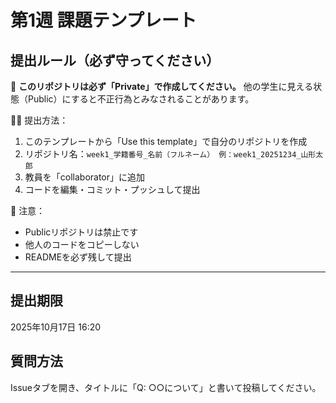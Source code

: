 # 第1週 課題テンプレート

## 提出ルール（必ず守ってください）
🚫 **このリポジトリは必ず「Private」で作成してください。**
他の学生に見える状態（Public）にすると不正行為とみなされることがあります。

👩‍🏫 提出方法：
1. このテンプレートから「Use this template」で自分のリポジトリを作成  
2. リポジトリ名：`week1_学籍番号_名前（フルネーム）
   例：week1_20251234_山形太郎`  
3. 教員を「collaborator」に追加  
4. コードを編集・コミット・プッシュして提出  

🧩 注意：
- Publicリポジトリは禁止です  
- 他人のコードをコピーしない  
- READMEを必ず残して提出  

---

## 提出期限
2025年10月17日 16:20

## 質問方法
Issueタブを開き、タイトルに「Q: ○○について」と書いて投稿してください。
